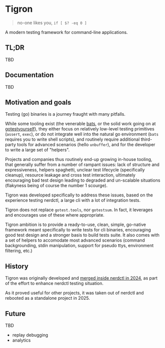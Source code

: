# Tigron

>  no-one likes you, `if [ $? -eq 0 ]`

A modern testing framework for command-line applications.

## TL;DR

TBD

## Documentation

TBD

## Motivation and goals

Testing (go) binaries is a journey fraught with many pitfalls.

While some tooling exist (the venerable [bats](https://github.com/bats-core/bats-core), or the solid work going
on at [gotestyourself](https://github.com/gotestyourself)), they either focus on relatively low-level testing
primitives (`assert`, `exec`), or do not integrate well into the natural go environment
(`bats` requires you to write shell scripts), and routinely require additional third-party tools for advanced scenarios
(hello `unbuffer`), and for the developer to write a large set of "helpers".

Projects and companies thus routinely end-up growing in-house tooling, that generally suffer from a number of
rampant issues: lack of structure and expressiveness, helpers spaghetti, unclear test lifecycle (specifically
cleanup), resource leakage and cross test interaction, ultimately encouraging bad test design leading to degraded
and un-scalable situations (flakyness being of course the number 1 scourge).

Tigron was developed specifically to address these issues, based on the experience testing nerdctl, a large cli
with a lot of integration tests.

Tigron does not replace `gotest.tools`, nor `gotestsum`. In fact, it leverages and encourages use of these where
appropriate.

Tigron ambition is to provide a ready-to-use, clean, simple, go-native framework meant specifically to
write tests for cli binaries, encouraging good test design and a stronger basis to build tests suite.
It also comes with a set of helpers to accomodate most advanced scenarios (command backgrounding, stdin manipulation,
support for pseudo ttys, environment filtering, etc.)

## History

Tigron was originally developed and [merged inside nerdctl in 2024](https://github.com/containerd/nerdctl/pull/3418),
as part of the effort to enhance nerdctl testing situation.

As it proved useful for other projects, it was taken out of nerdctl and rebooted as a standalone project in 2025.

## Future

TBD

- replay debugging
- analytics

